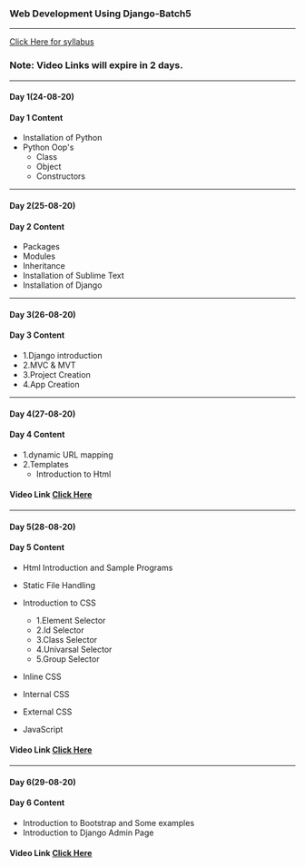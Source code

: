 ### Web Development Using Django-Batch5
____

[Click Here for syllabus](https://drive.google.com/file/d/1OnBUWHxKIa0ixTU8uKrWTGCE7HB3PbGl/view)

### Note: Video Links will expire in 2 days.
____
#### Day 1(24-08-20)
#### Day 1 Content
- Installation of Python
- Python Oop's
  - Class
  - Object
  - Constructors

___

#### Day 2(25-08-20)
#### Day 2 Content
- Packages
- Modules
- Inheritance
- Installation of Sublime Text
- Installation of Django


____

#### Day 3(26-08-20)
#### Day 3 Content

- 1.Django introduction
- 2.MVC & MVT
- 3.Project Creation
- 4.App Creation
____
#### Day 4(27-08-20)
#### Day 4 Content
- 1.dynamic URL mapping
- 2.Templates
  - Introduction to Html

#### Video Link [Click Here](https://transcripts.gotomeeting.com/#/s/21b863f9fe99c311bebf25f3e6af6f4d0b038ef0a116d1a75c7ca7ddb80544a1)
____
#### Day 5(28-08-20)
#### Day 5 Content
- Html Introduction and Sample Programs
- Static File Handling
- Introduction to CSS
  - 1.Element Selector
  - 2.Id Selector
  - 3.Class Selector
  - 4.Univarsal Selector
  - 5.Group Selector


- Inline CSS

- Internal CSS

- External CSS

- JavaScript

#### Video Link [Click Here](https://transcripts.gotomeeting.com/#/s/1c5c51d729fe3a3e8dcfec151221e035195d88f3c88f5afe7a1b01be5ffae023)
____
#### Day 6(29-08-20)
#### Day 6 Content
- Introduction to Bootstrap and Some examples
- Introduction to Django Admin Page

#### Video Link [Click Here](https://transcripts.gotomeeting.com/#/s/27e56f061a899f0be120b71889dcf52c3a5e7a8033f56a27206122256b069063)
